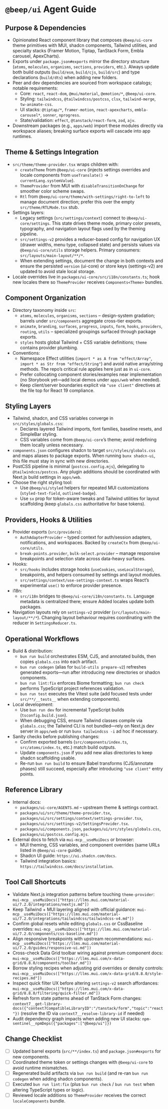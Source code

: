 # `@beep/ui` Agent Guide

## Purpose & Dependencies
- Opinionated React component library that composes `@beep/ui-core` theme primitives with MUI, shadcn components, Tailwind utilities, and specialty stacks (Framer Motion, Tiptap, TanStack Form, Embla carousel, ApexCharts).
- Exports under `package.json#exports` mirror the directory structure (`atoms`, `molecules`, `organisms`, `sections`, `providers`, etc.). Always update both build outputs (`build/esm`, `build/cjs`, `build/src`) and type declarations (`build/dts`) when adding new folders.
- Peer and dev dependencies are sourced from workspace catalogs; notable requirements:
  - Core: `react`, `react-dom`, `@mui/material`, `@emotion/*`, `@beep/ui-core`.
  - Styling: `tailwindcss`, `@tailwindcss/postcss`, `clsx`, `tailwind-merge`, `tw-animate-css`.
  - UI stacks: `@tiptap/*`, `framer-motion`, `react-apexcharts`, `embla-carousel*`, `sonner`, `nprogress`.
  - State/validation: `effect`, `@tanstack/react-form`, `zod`, `ajv`.
- Downstream packages (e.g., `apps/web`) import these modules directly via workspace aliases; breaking surface exports will cascade into app runtimes.

## Theme & Settings Integration
- `src/theme/theme-provider.tsx` wraps children with:
  - `createTheme` from `@beep/ui-core` (injects settings overrides and locale components from `useTranslate()` → `currentLang.systemValue`).
  - `ThemeProvider` from MUI with `disableTransitionOnChange` for smoother color scheme swaps.
  - `Rtl` from `@beep/ui-core/theme/with-settings/right-to-left` to manage document direction; prefer this over the empty `src/theme/RTLMode.tsx` stub.
- Settings layers:
  - Legacy settings (`src/settings/context`) connect to `@beep/ui-core/settings`. This state drives theme mode, primary color presets, typography, and navigation layout flags used by the theming pipeline.
  - `src/settings-v2` provides a reducer-based config for navigation UX (drawer widths, menu type, collapsed state) and persists values via `@beep/ui-core/utils` storage helpers. Primary consumers: `src/layouts/main-layout/**/*`.
  - When extending settings, document the change in both contexts and ensure the persisted `version` (ui-core) or store keys (settings-v2) are updated to avoid stale local storage.
- Locale overrides live in `packages/ui-core/src/i18n/constants.ts`; hook new locales there so `ThemeProvider` receives `Components<Theme>` bundles.

## Component Organization
- Directory taxonomy inside `src`:
  - `atoms`, `molecules`, `organisms`, `sections` – design-system gradation; barrels under `src/components` aggregate cross-tier exports.
  - `animate`, `branding`, `surfaces`, `progress`, `inputs`, `form`, `hooks`, `providers`, `routing`, `utils` – specialized groupings surfaced through package exports.
  - `styles` hosts global Tailwind + CSS variable definitions; `theme` contains provider plumbing.
- Conventions:
  - Namespace Effect utilities (`import * as A from "effect/Array"`, `import * as Str from "effect/String"`) and avoid native array/string methods. The repo’s critical rule applies here just as in `ui-core`.
  - Prefer collocating component stories/examples near implementation (no Storybook yet—add local demos under `apps/web` when needed).
  - Keep client/server boundaries explicit via `"use client"` directives at the file top for React 19 compliance.

## Styling Layers
- Tailwind, shadcn, and CSS variables converge in `src/styles/globals.css`:
  - Declares layered Tailwind imports, font families, baseline resets, and SimpleBar styling.
  - CSS variables come from `@beep/ui-core`’s theme; avoid redefining them locally unless necessary.
- `components.json` configures shadcn to target `src/styles/globals.css` and maps aliases to package exports. When running `bunx shadcn-ui`, this file must stay in sync with new directories.
- PostCSS pipeline is minimal (`postcss.config.mjs`), delegating to `@tailwindcss/postcss`. Any plugin additions should be coordinated with Next.js build settings in `apps/web`.
- Choose the right styling tool:
  - Use `@beep/ui/styled` helpers for repeated MUI customizations (`styled-text-field`, `outlined-badge`).
  - Use `sx` prop for token-aware tweaks and Tailwind utilities for layout scaffolding (keep `globals.css` authoritative for base tokens).

## Providers, Hooks & Utilities
- Provider exports (`src/providers`):
  - `AuthAdapterProvider` – typed context for auth/session adapters, notifications, and workspaces. Backed by `createCtx` from `@beep/ui-core/utils`.
  - `break-points.provider`, `bulk-select.provider` – manage responsive breakpoints and selection state across data-heavy surfaces.
- Hooks:
  - `src/hooks` includes storage hooks (`useCookies`, `useLocalStorage`), breakpoints, and helpers consumed by settings and layout modules.
  - `src/settings/context/use-settings-context.ts` wraps React’s experimental `use()` to enforce provider presence.
- i18n:
  - `src/i18n` bridges to `@beep/ui-core/i18n/constants.ts`. Language metadata is centralized there; ensure Added locales update both packages.
- Navigation layouts rely on `settings-v2` provider (`src/layouts/main-layout/**/*`). Changing layout behaviour requires coordinating with the reducer in `SettingsReducer.ts`.

## Operational Workflows
- Build & distribution:
  - `bun run build` orchestrates ESM, CJS, and annotated builds, then copies `globals.css` into each artifact.
  - `bun run codegen` (alias for `build-utils prepare-v2`) refreshes generated exports—run after introducing new directories or shadcn components.
  - `bun run lint:fix` enforces Biome formatting; `bun run check` performs TypeScript project references validation.
  - `bun run test` executes the Vitest suite (add focused tests under `src/**/__tests__` when extending components).
- Local development:
  - Use `bun run dev` for incremental TypeScript builds (`tsconfig.build.json`).
  - When debugging CSS, ensure Tailwind classes compile via `globals.css`; the Tailwind CLI is not bundled—rely on Next.js dev server in `apps/web` or run `bunx tailwindcss -i` ad hoc if necessary.
- Sanity checks before publishing changes:
  - Confirm exported barrels (`src/components/index.ts`, `src/atoms/index.ts`, etc.) match build outputs.
  - Update `components.json` if you add new alias directories to keep shadcn scaffolding usable.
  - Re-run `bun run build` to ensure Babel transforms (CJS/annotate phases) still succeed, especially after introducing `"use client"` entry points.

## Reference Library
- Internal docs:
  - `packages/ui-core/AGENTS.md` – upstream theme & settings contract.
  - `packages/ui/src/theme/theme-provider.tsx`, `packages/ui/src/settings/context/settings-provider.tsx`, `packages/ui/src/settings-v2/SettingsProvider.tsx`.
  - `packages/ui/components.json`, `packages/ui/src/styles/globals.css`, `packages/ui/postcss.config.mjs`.
- External docs to fetch via `mui-mcp__useMuiDocs` or browser:
  - MUI theming, CSS variables, and component overrides (same URLs listed in `@beep/ui-core` guide).
  - Shadcn UI guide: `https://ui.shadcn.com/docs`.
  - Tailwind integration basics: `https://tailwindcss.com/docs/installation`.

## Tool Call Shortcuts
- Validate Next.js integration patterns before touching `theme-provider`: `mui-mcp__useMuiDocs(["https://llms.mui.com/material-ui/7.2.0/integrations/nextjs.md"])`
- Keep Tailwind + MUI layering aligned with official guidance: `mui-mcp__useMuiDocs(["https://llms.mui.com/material-ui/7.2.0/integrations/tailwindcss/tailwindcss-v4.md"])`
- Confirm global resets while editing `globals.css` or CssBaseline overrides: `mui-mcp__useMuiDocs(["https://llms.mui.com/material-ui/7.2.0/components/css-baseline.md"])`
- Align responsive breakpoints with upstream recommendations: `mui-mcp__useMuiDocs(["https://llms.mui.com/material-ui/7.2.0/guides/responsive-ui.md"])`
- Cross-check Data Grid toolbar wiring against premium component docs: `mui-mcp__useMuiDocs(["https://llms.mui.com/x-data-grid/8.8.0/components/toolbar.md"])`
- Borrow styling recipes when adjusting grid overrides or density controls: `mui-mcp__useMuiDocs(["https://llms.mui.com/x-data-grid/8.8.0/style-recipes.md"])`
- Inspect quick filter UX before altering `settings-v2` search affordances: `mui-mcp__useMuiDocs(["https://llms.mui.com/x-data-grid/8.8.0/filtering/quick-filter.md"])`
- Refresh form state patterns ahead of TanStack Form changes: `context7__get-library-docs({"context7CompatibleLibraryID":"/tanstack/form","topic":"react"})` (resolve the ID via `context7__resolve-library-id` if needed)
- Audit dependency graph impacts when adding new UI stacks: `npm-sentinel__npmDeps({"packages":["@beep/ui"]})`

## Change Checklist
- [ ] Updated barrel exports (`src/**/index.ts`) and `package.json#exports` for new components.
- [ ] Coordinated theme token or settings changes with `@beep/ui-core` to avoid runtime mismatches.
- [ ] Regenerated build artifacts via `bun run build` (and re-ran `bun run codegen` when adding shadcn components).
- [ ] Executed `bun run lint:fix` (plus `bun run check` / `bun run test` when altering TypeScript types or logic).
- [ ] Reviewed locale additions so `ThemeProvider` receives the correct `localeComponents` bundle.
